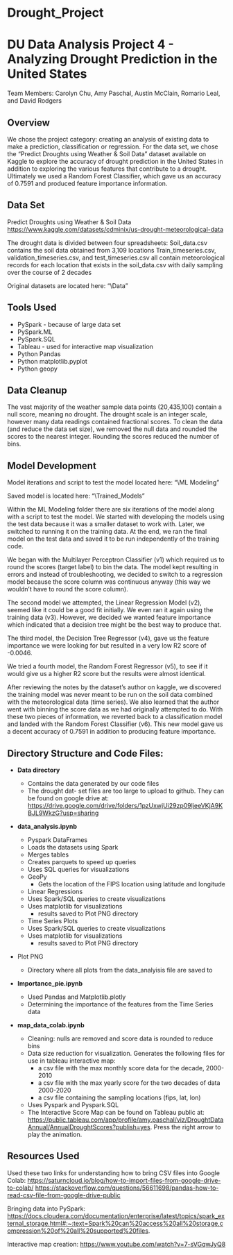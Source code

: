 # Drought_Project

# DU Data Analysis Project 4 - Analyzing Drought Prediction in the United States
Team Members: Carolyn Chu, Amy Paschal, Austin McClain, Romario Leal, and David Rodgers
## Overview
We chose the project category: creating an analysis of existing data to make a prediction, classification or regression.
For the data set, we chose the “Predict Droughts using Weather & Soil Data” dataset available on Kaggle to explore the accuracy of drought prediction in the United States in addition to exploring the various features that contribute to a drought.
Ultimately we used a Random Forest Classifier, which gave us an accuracy of 0.7591 and produced feature importance information.
## Data Set
Predict Droughts using Weather & Soil Data
https://www.kaggle.com/datasets/cdminix/us-drought-meteorological-data

The drought data is divided between four spreadsheets:
Soil_data.csv contains the soil data obtained from 3,109 locations
Train_timeseries.csv, validation_timeseries.csv, and test_timeseries.csv all contain meteorological records for each location that exists in the soil_data.csv with daily sampling over the course of 2 decades

Original datasets are located here: “\Data”

## Tools Used
* PySpark - because of large data set
* PySpark.ML
* PySpark.SQL
* Tableau - used for interactive map visualization
* Python Pandas
* Python matplotlib.pyplot
* Python geopy

## Data Cleanup
The vast majority of the weather sample  data points (20,435,100) contain a null score, meaning no drought. The drought scale is an integer scale, however many data readings contained fractional scores.
To clean the data (and reduce the data set size), we removed the null data and rounded the scores to the nearest integer. Rounding the scores reduced the number of bins.

## Model Development
Model iterations and script to test the model located here: “\ML Modeling”

Saved model is located here: “\Trained_Models”

Within the ML Modeling folder there are six iterations of the model along with a script to test the model. We started with developing the models using the test data because it was a smaller dataset to work with. Later, we switched to running it on the training data. At the end, we ran the final model on the test data and saved it to be run independently of the training code.

We began with the Multilayer Perceptron Classifier (v1) which required us to round the scores (target label) to bin the data. The model kept resulting in errors and instead of troubleshooting, we decided to switch to a regression model because the score column was continuous anyway (this way we wouldn’t have to round the score column).

The second model we attempted, the Linear Regression Model (v2), seemed like it could be a good fit initially. We even ran it again using the training data (v3). However, we decided we wanted feature importance which indicated that a decision tree might be the best way to produce that.

The third model, the Decision Tree Regressor (v4), gave us the feature importance we were looking for but resulted in a very low R2 score of -0.0046.

We tried a fourth model, the Random Forest Regressor (v5), to see if it would give us a higher R2 score but the results were almost identical.

After reviewing the notes by the dataset’s author on kaggle, we discovered the training model was never meant to be run on the soil data combined with the meteorological data (time series). We also learned that the author went with binning the score data as we had originally attempted to do. With these two pieces of information, we reverted back to a classification model and landed with the Random Forest Classifier (v6). This new model gave us a decent accuracy of 0.7591 in addition to producing feature importance.


## Directory Structure and Code Files:
  * **Data directory**
    * Contains the data generated by our code files
    * The drought dat- set files are too large to upload to github. They can be found on google drive at: https://drive.google.com/drive/folders/1pzUxwjUi29zp09ljeeVKjA9KBJL9WkzG?usp=sharing


  * **data_analysis.ipynb**
    * Pyspark DataFrames
    * Loads the datasets using Spark
    * Merges tables
    * Creates parquets to speed up queries
    * Uses SQL queries for visualizations
    * GeoPy
      * Gets the location of the FIPS location using latitude and longitude
    * Linear Regressions
    * Uses Spark/SQL queries to create visualizations
    * Uses matplotlib for visualizations
      * results saved to Plot PNG directory
    * Time Series Plots
    * Uses Spark/SQL queries to create visualizations
    * Uses matplotlib for visualizations
      * results saved to Plot PNG directory
  * Plot PNG
    * Directory where all plots from the data_analyisis file are saved to

* **Importance_pie.ipynb**
  * Used Pandas and Matplotlib.plotly
  * Determining the importance of the features from the Time Series data


* **map_data_colab.ipynb**
  * Cleaning: nulls are removed and score data is rounded to reduce bins
  * Data size reduction for visualization. Generates the following files  for use in tableau interactive map:
    * a csv file with the max monthly score data for the decade, 2000-2010
    * a csv file with the max yearly score for the two decades of data 2000-2020
    * a csv file containing the sampling locations (fips, lat, lon)
  * Uses Pyspark and Pyspark.SQL
  * The Interactive Score Map can be found on Tableau public at: https://public.tableau.com/app/profile/amy.paschal/viz/DroughtDataAnnual/AnnualDroughtScores?publish=yes. Press the right arrow to play the animation.


## Resources Used
Used these two links for understanding how to bring CSV files into Google Colab:
https://saturncloud.io/blog/how-to-import-files-from-google-drive-to-colab/
https://stackoverflow.com/questions/56611698/pandas-how-to-read-csv-file-from-google-drive-public

Bringing data into PySpark:
https://docs.cloudera.com/documentation/enterprise/latest/topics/spark_external_storage.html#:~:text=Spark%20can%20access%20all%20storage,compression%20of%20all%20supported%20files.

Interactive map creation: https://www.youtube.com/watch?v=7-sVGqwJyQ8

